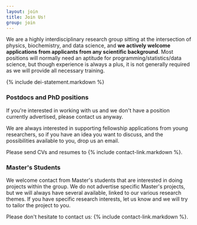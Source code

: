 ```yaml
---
layout: join
title: Join Us!
group: join
---
```


We are a highly interdisciplinary research group sitting at the intersection of physics, biochemistry, and data science, and <strong>we actively welcome applications from applicants from any scientific background</strong>. Most positions will normally need an aptitude for programming/statistics/data science, but though experience is always a plus, it is not generally required as we will provide all necessary training. 

{% include dei-statement.markdown %}

### Postdocs and PhD positions 

If you're interested in working with us and we don't have a position currently advertised, please contact us anyway. 

We are always interested in supporting fellowship applications from young researchers, so if you have an idea you want to discuss, and the possibilities available to you, drop us an email.

Please send CVs and resumes to {% include contact-link.markdown %}. 

### Master's Students

We welcome contact from Master's students that are interested in doing projects within the group. We do not advertise specific Master's projects, but we will always have several available, linked to our various research themes. If you have specific research interests, let us know and we will try to tailor the project to you. 

Please don't hesitate to contact us: {% include contact-link.markdown %}.

